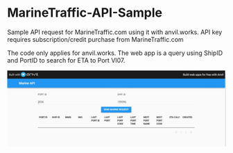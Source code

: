 # MarineTraffic-API-Sample
Sample API request for MarineTraffic.com using it with anvil.works. API key requires subscription/credit purchase from MarineTraffic.com

The code only applies for anvil.works. The web app is a query using ShipID and PortID to search for ETA to Port VI07. 



![](capture.jpg)
